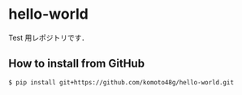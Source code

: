 # hello-world

Test 用レポジトリです．

## How to install from GitHub
```
$ pip install git+https://github.com/komoto48g/hello-world.git
```
